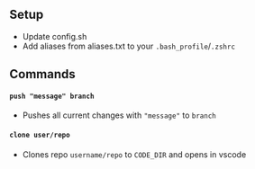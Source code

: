 ## Setup

- Update config.sh
- Add aliases from aliases.txt to your `.bash_profile`/`.zshrc`

## Commands

#### `push "message" branch`

- Pushes all current changes with `"message"` to `branch`

#### `clone user/repo`

- Clones repo `username/repo` to `CODE_DIR` and opens in vscode
